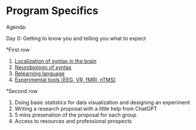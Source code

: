 # Program Specifics

Agenda:

Day 0: Getting to know you and telling you what to expect

°First row
1. [Localization of syntax in the brain](Localization-of-syntax-in-the-brain.md)
2. [Neurobiology of syntax](Neurobiology-of-syntax.md)
3. [Relearning language](Relearning-language.md)
4. [Experimental tools (EEG, VR, fMRI, nTMS)](Experimental-tools-(EEG,VR,fMRI,nTMS).md) 

°Second row

1) Doing basic statistics for data visualization and designing an experiment
2) Writing a research proposal with a little help from ChatGPT
3) 5 mins presenation of the proposal for each group
4) Access to resources and professional prospects

